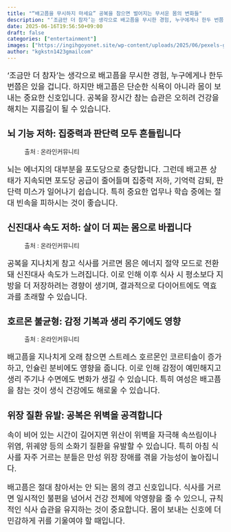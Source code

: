 ```yaml
---
title: "“배고픔을 무시하지 마세요” 공복을 참으면 벌어지는 무서운 몸의 변화들"
description: "‘조금만 더 참자’는 생각으로 배고픔을 무시한 경험, 누구에게나 한두 번쯤은 있을 겁니다. 하지만 배고픔은 단순한 식욕이 아니라 몸이 보내는 중요한 신호입니다. 공복을 장시간 참는 습관은 오히려 건강을 해치는 지름길이 될 수 있습니다."
date: 2025-06-16T19:56:50+09:00
draft: false
categories: ["entertainment"]
images: ["https://ingihgoyonet.site/wp-content/uploads/2025/06/pexels-googledeepmind-17483867-1024x576.jpg", "https://ingihgoyonet.site/wp-content/uploads/2025/06/pexels-towfiqu-barbhuiya-3440682-9927899-1024x683.jpg", "https://ingihgoyonet.site/wp-content/uploads/2025/06/pexels-ana-bregantin-892791-1930523-683x1024.jpg"]
author: "kgkstn1423gmailcom"
---
```


<p style="font-size:18px">‘조금만 더 참자’는 생각으로 배고픔을 무시한 경험, 누구에게나 한두 번쯤은 있을 겁니다. 하지만 배고픔은 단순한 식욕이 아니라 몸이 보내는 중요한 신호입니다. 공복을 장시간 참는 습관은 오히려 건강을 해치는 지름길이 될 수 있습니다.</p> <h2 >뇌 기능 저하: 집중력과 판단력 모두 흔들립니다</h2> <figure ><img src="https://ingihgoyonet.site/wp-content/uploads/2025/06/pexels-googledeepmind-17483867-1024x576.jpg" alt="" style="aspect-ratio:16/9;object-fit:cover"/><figcaption >출처 : 온라인커뮤니티</figcaption></figure> <p style="font-size:18px">뇌는 에너지의 대부분을 포도당으로 충당합니다. 그런데 배고픈 상태가 지속되면 포도당 공급이 줄어들며 집중력 저하, 기억력 감퇴, 판단력 미스가 일어나기 쉽습니다. 특히 중요한 업무나 학습 중에는 절대 빈속을 피하시는 것이 좋습니다.</p> <h2 >신진대사 속도 저하: 살이 더 찌는 몸으로 바뀝니다</h2> <figure ><img src="https://ingihgoyonet.site/wp-content/uploads/2025/06/pexels-towfiqu-barbhuiya-3440682-9927899-1024x683.jpg" alt="" style="aspect-ratio:16/9;object-fit:cover"/><figcaption >출처 : 온라인커뮤니티</figcaption></figure> <p style="font-size:18px">공복을 지나치게 참고 식사를 거르면 몸은 에너지 절약 모드로 전환돼 신진대사 속도가 느려집니다. 이로 인해 이후 식사 시 평소보다 지방을 더 저장하려는 경향이 생기며, 결과적으로 다이어트에도 역효과를 초래할 수 있습니다.</p> <h2 >호르몬 불균형: 감정 기복과 생리 주기에도 영향</h2> <figure ><img src="https://ingihgoyonet.site/wp-content/uploads/2025/06/pexels-ana-bregantin-892791-1930523-683x1024.jpg" alt="" style="aspect-ratio:16/9;object-fit:cover"/><figcaption >출처 : 온라인커뮤니티</figcaption></figure> <p style="font-size:18px">배고픔을 지나치게 오래 참으면 스트레스 호르몬인 코르티솔이 증가하고, 인슐린 분비에도 영향을 줍니다. 이로 인해 감정이 예민해지고 생리 주기나 수면에도 변화가 생길 수 있습니다. 특히 여성은 배고픔을 참는 것이 생식 건강에도 해로울 수 있습니다.</p> <h2 >위장 질환 유발: 공복은 위벽을 공격합니다</h2> <p style="font-size:18px">속이 비어 있는 시간이 길어지면 위산이 위벽을 자극해 속쓰림이나 위염, 위궤양 등의 소화기 질환을 유발할 수 있습니다. 특히 아침 식사를 자주 거르는 분들은 만성 위장 장애를 겪을 가능성이 높아집니다.</p> <p style="font-size:18px">배고픔은 절대 참아서는 안 되는 몸의 경고 신호입니다. 식사를 거르면 일시적인 불편을 넘어서 건강 전체에 악영향을 줄 수 있으니, 규칙적인 식사 습관을 유지하는 것이 중요합니다. 몸이 보내는 신호에 더 민감하게 귀를 기울여야 할 때입니다.</p>